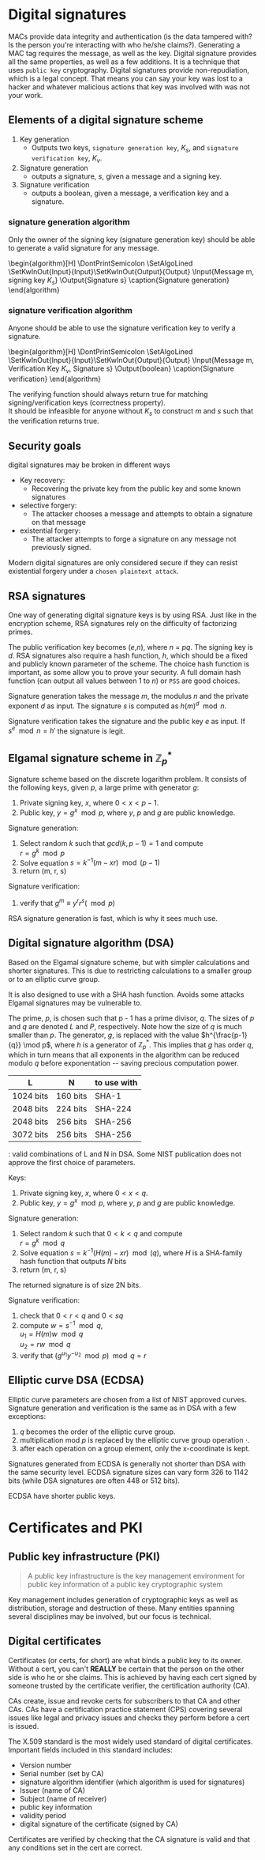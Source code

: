 # Digital signatures
MACs provide data integrity and authentication (is the data tampered with? Is the person you're
interacting with who he/she claims?). Generating a MAC tag requires the message, as well as the key.
Digital signature provides all the same properties, as well as a few additions. It is a technique
that uses `public key` cryptography. Digital signatures provide non-repudiation, which is a legal
concept. That means you can say your key was lost to a hacker and whatever malicious actions that
key was involved with was not your work.

## Elements of a digital signature scheme

1. Key generation
    - Outputs two keys, `signature generation key`, $K_s$, and `signature verification key`, $K_v$.
2. Signature generation
    - outputs a signature, _s_, given a message and a signing key.
3. Signature verification
    - outputs a boolean, given a message, a verification key and a signature.


### signature generation algorithm
Only the owner of the signing key (signature generation key) should be able to generate a valid
signature for any message.

\begin{algorithm}[H]
\DontPrintSemicolon
\SetAlgoLined
\SetKwInOut{Input}{Input}\SetKwInOut{Output}{Output}
\Input{Message m, signing key $K_s$}
\Output{Signature s}
\caption{Signature generation}
\end{algorithm}

### signature verification algorithm
Anyone should be able to use the signature verification key to verify a signature.

\begin{algorithm}[H]
\DontPrintSemicolon
\SetAlgoLined
\SetKwInOut{Input}{Input}\SetKwInOut{Output}{Output}
\Input{Message m, Verification Key $K_v$, Signature s}
\Output{boolean}
\caption{Signature verification}
\end{algorithm}

The verifying function should always return true for matching signing/verification keys (correctness property).\
It should be infeasible for anyone without $K_s$ to construct _m_ and _s_ such that the
verification returns true.

## Security goals
digital signatures may be broken in different ways

- Key recovery:
    - Recovering the private key from the public key and some known signatures
- selective forgery:
    - The attacker chooses a message and attempts to obtain a signature on that message
- existential forgery:
    - The attacker attempts to forge a signature on any message not previously signed.

Modern digital signatures are only considered secure if they can resist existential forgery under a
`chosen plaintext attack`.

## RSA signatures
One way of generating digital signature keys is by using RSA. Just like in the encryption scheme,
RSA signatures rely on the difficulty of factorizing primes.

The public verification key becomes (_e_,_n_), where _n_ = _pq_. The signing key is _d_. RSA
signatures also require a hash function, _h_, which should be a fixed and publicly known parameter of the
scheme. The choice hash function is important, as some allow you to prove your security. A full
domain hash function (can output all values between 1 to _n_) or `PSS` are good choices.

Signature generation takes the message  _m_, the modulus _n_ and the private exponent _d_ as input.
The signature _s_ is computed as $h(m)^d\mod n$.

Signature verification takes the signature and the public key _e_ as input. If $s^e \mod n =
h\prime$ the signature is legit.

## Elgamal signature scheme in $\mathbb{Z}_p^*$
Signature scheme based on the discrete logarithm problem. It consists of the following keys, given
_p_, a large prime with generator _g_:

1. Private signing key, _x_, where $0 < x < p-1$.
2. Public key, $y = g^x \mod p$, where _y_, _p_ and _g_ are public knowledge.

Signature generation:

1. Select random _k_ such that $gcd(k,p-1) = 1$ and compute\
$r = g^k \mod p$
2. Solve equation $s = k^{-1}(m - xr) \mod (p-1)$
3. return (m, r, s)

Signature verification:

1. verify that $g^m \equiv y^r r^s (\mod p)$

RSA signature generation is fast, which is why it sees much use.


## Digital signature algorithm (DSA)
Based on the Elgamal signature scheme, but with simpler calculations and shorter signatures. This is
due to restricting calculations to a smaller group or to an elliptic curve group.

It is also designed to use with a SHA hash function. Avoids some attacks Elgamal signatures may be
vulnerable to.

The prime, _p_, is chosen such that p - 1 has a prime divisor, _q_. The sizes of _p_ and _q_ are
denoted _L_ and _P_, respectively. Note how the size of _q_ is much smaller than _p_. The generator, _g_,
is replaced with the value $h^{\frac{p-1}{q}} \mod p$, where _h_ is a generator of $\mathbb{Z}_p^*$. This implies
that _g_ has order _q_, which in turn means that all exponents in the algorithm can be
reduced modulo _q_ before exponentation -- saving precious computation power.


| L           | N            | to use with |
| ----------- | ------------ | ----------- |
| 1024 bits   | 160 bits     | SHA-1       |
| 2048 bits   | 224 bits     | SHA-224     |
| 2048 bits   | 256 bits     | SHA-256     |
| 3072 bits   | 256 bits     | SHA-256     |

: valid combinations of L and N in DSA. Some NIST publication does not approve the first choice of
parameters.

Keys:

1. Private signing key, _x_, where $0 < x < q$.
2. Public key, $y = g^x \mod p$, where _y_, _p_ and _g_ are public knowledge.

Signature generation:

1. Select random _k_ such that $0 < k < q$ and compute\
$r = g^k \mod q$
2. Solve equation $s = k^{-1}(H(m) - xr) \mod (q)$, where _H_ is a SHA-family hash function that
   outputs _N_ bits
3. return (m, r, s)

The returned signature is of size 2N bits.

Signature verification:

1. check that $0 <  r < q$ and $0 < s q$
2. compute $w = s^{-1} \mod q$,\
$u_1  = H(m)w \mod q$\
$u_2  = rw \mod q$
2. verify that $(g^{u_1}y^{-u_2} \mod p) \mod q = r$

## Elliptic curve DSA (ECDSA)
Elliptic curve parameters are chosen from a list of NIST approved curves.\
Signature generation and verification is the same as in DSA with a few exceptions:

1. _q_ becomes the order of the elliptic curve group.
2. multiplication mod _p_ is replaced by the elliptic curve group operation $\cdot$.
3. after each operation on a group element, only the x-coordinate is kept.

Signatures generated from ECDSA is generally not shorter than DSA with the same security level.
ECDSA signature sizes can vary form 326 to 1142 bits (while DSA signatures are often 448 or 512
bits).

ECDSA have shorter public keys.

# Certificates and PKI

## Public key infrastructure (PKI)
> A public key infrastructure is the key management environment for public key
> information of a public key cryptographic system

Key management includes generation of cryptographic keys as well as distribution,
storage and destruction of these. Many entities spanning several disciplines may
be involved, but our focus is technical.

## Digital certificates
Certificates (or certs, for short) are what binds a public key to its owner.
Without a cert, you can't **REALLY** be certain that the person on the other
side is who he or she claims. This is achieved by having each cert signed by 
someone trusted by the certificate verifier, the certification authority (CA).

CAs create, issue and revoke certs for subscribers to that CA and other CAs.
CAs have a certification practice statement (CPS) covering several issues like
legal and privacy issues and checks they perform before a cert is issued.

The X.509 standard is the most widely used standard of digital certificates.
Important fields included in this standard includes:

- Version number
- Serial number (set by CA)
- signature algorithm identifier (which algorithm is used for signatures)
- Issuer (name of CA)
- Subject (name of receiver)
- public key information
- validity period
- digital signature of the certificate (signed by CA)

Certificates are verified by checking that the CA signature is valid and that
any conditions set in the cert are correct. 


